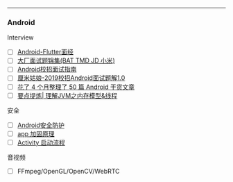 

---

### Android

Interview

- [ ] [Android-Flutter面经](https://juejin.im/post/5ea2ab266fb9a03c82234a9f)
- [ ] [大厂面试题锦集(BAT TMD JD 小米)  ](https://www.jianshu.com/p/cf5092fa2694)
- [ ] [Android校招面试指南](https://www.jianshu.com/p/3df3d2974234)
- [ ] [厘米姑娘-2019校招Android面试题解1.0](https://www.jianshu.com/p/718aa3c1a70b)
- [ ] [花了 4 个月整理了 50 篇 Android 干货文章](https://juejin.im/post/5940e0f6128fe1006a0d6cd9)
- [ ] [要点提炼| 理解JVM之内存模型&线程](https://www.jianshu.com/p/90a036212cb4)

安全

- [ ] [Android安全防护](https://blog.csdn.net/u013409903/article/details/76686155)
- [ ] [app 加固原理](https://www.jianshu.com/p/3a2dbf2b658e)
- [ ] [Activity 启动流程](https://mp.weixin.qq.com/s/aEadJQUQLL_DsbkRZw80lQ)

音视频

- [ ] FFmpeg/OpenGL/OpenCV/WebRTC